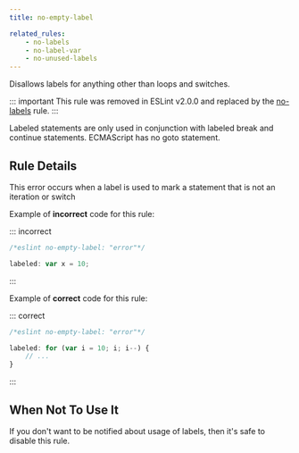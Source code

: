 ```yaml
---
title: no-empty-label

related_rules:
    - no-labels
    - no-label-var
    - no-unused-labels
---
```


Disallows labels for anything other than loops and switches.

::: important
This rule was removed in ESLint v2.0.0 and replaced by the [no-labels](no-labels) rule.
:::

Labeled statements are only used in conjunction with labeled break and continue statements. ECMAScript has no goto statement.

## Rule Details

This error occurs when a label is used to mark a statement that is not an iteration or switch

Example of **incorrect** code for this rule:

::: incorrect

```js
/*eslint no-empty-label: "error"*/

labeled: var x = 10;
```

:::

Example of **correct** code for this rule:

::: correct

```js
/*eslint no-empty-label: "error"*/

labeled: for (var i = 10; i; i--) {
    // ...
}
```

:::

## When Not To Use It

If you don't want to be notified about usage of labels, then it's safe to disable this rule.
